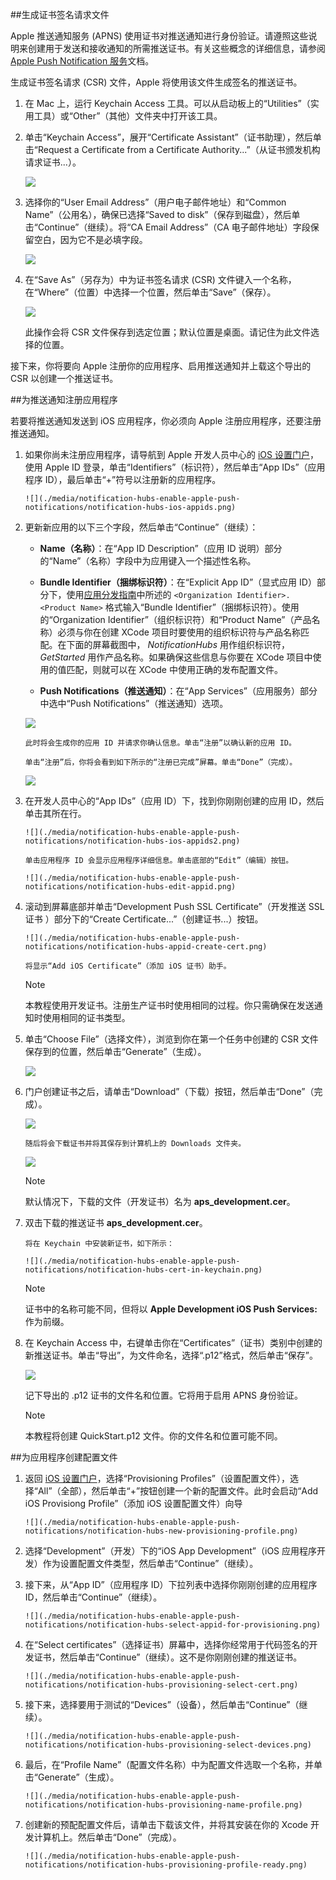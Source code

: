 

##生成证书签名请求文件

Apple 推送通知服务 (APNS) 使用证书对推送通知进行身份验证。请遵照这些说明来创建用于发送和接收通知的所需推送证书。有关这些概念的详细信息，请参阅 [Apple Push Notification 服务](http://go.microsoft.com/fwlink/p/?LinkId=272584)文档。

生成证书签名请求 (CSR) 文件，Apple 将使用该文件生成签名的推送证书。

1. 在 Mac 上，运行 Keychain Access 工具。可以从启动板上的“Utilities”（实用工具）或“Other”（其他）文件夹中打开该工具。

2. 单击“Keychain Access”，展开“Certificate Assistant”（证书助理），然后单击“Request a Certificate from a Certificate Authority...”（从证书颁发机构请求证书...）。

      ![](./media/notification-hubs-enable-apple-push-notifications/notification-hubs-request-cert-from-ca.png)

3. 选择你的“User Email Address”（用户电子邮件地址）和“Common Name”（公用名），确保已选择“Saved to disk”（保存到磁盘），然后单击“Continue”（继续）。将“CA Email Address”（CA 电子邮件地址）字段保留空白，因为它不是必填字段。

      ![](./media/notification-hubs-enable-apple-push-notifications/notification-hubs-csr-info.png)

4. 在“Save As”（另存为）中为证书签名请求 (CSR) 文件键入一个名称，在“Where”（位置）中选择一个位置，然后单击“Save”（保存）。

      ![](./media/notification-hubs-enable-apple-push-notifications/notification-hubs-save-csr.png)

      此操作会将 CSR 文件保存到选定位置；默认位置是桌面。请记住为此文件选择的位置。

接下来，你将要向 Apple 注册你的应用程序、启用推送通知并上载这个导出的 CSR 以创建一个推送证书。

##为推送通知注册应用程序

若要将推送通知发送到 iOS 应用程序，你必须向 Apple 注册应用程序，还要注册推送通知。

1. 如果你尚未注册应用程序，请导航到 Apple 开发人员中心的 <a href="http://go.microsoft.com/fwlink/p/?LinkId=272456" target="_blank">iOS 设置门户</a>，使用 Apple ID 登录，单击“Identifiers”（标识符），然后单击“App IDs”（应用程序 ID），最后单击“+”符号以注册新的应用程序。

       ![](./media/notification-hubs-enable-apple-push-notifications/notification-hubs-ios-appids.png)

2. 更新新应用的以下三个字段，然后单击“Continue”（继续）：

    * **Name（名称）**：在“App ID Description”（应用 ID 说明）部分的“Name”（名称）字段中为应用键入一个描述性名称。

    * **Bundle Identifier（捆绑标识符）**：在“Explicit App ID”（显式应用 ID）部分下，使用[应用分发指南](https://developer.apple.com/library/mac/documentation/IDEs/Conceptual/AppDistributionGuide/ConfiguringYourApp/ConfiguringYourApp.html#//apple_ref/doc/uid/TP40012582-CH28-SW8)中所述的 `<Organization Identifier>.<Product Name>` 格式输入“Bundle Identifier”（捆绑标识符）。使用的“Organization Identifier”（组织标识符）和“Product Name”（产品名称）必须与你在创建 XCode 项目时要使用的组织标识符与产品名称匹配。在下面的屏幕截图中， *NotificationHubs* 用作组织标识符， *GetStarted* 用作产品名称。如果确保这些信息与你要在 XCode 项目中使用的值匹配，则就可以在 XCode 中使用正确的发布配置文件。

    * **Push Notifications（推送通知）**：在“App Services”（应用服务）部分中选中“Push Notifications”（推送通知）选项。

    ![](./media/notification-hubs-enable-apple-push-notifications/notification-hubs-new-appid-info.png)

       此时将会生成你的应用 ID 并请求你确认信息。单击“注册”以确认新的应用 ID。

       单击“注册”后，你将会看到如下所示的“注册已完成”屏幕。单击“Done”（完成）。

    ![](./media/notification-hubs-enable-apple-push-notifications/notification-hubs-appid-registration-complete.png)

3. 在开发人员中心的“App IDs”（应用 ID）下，找到你刚刚创建的应用 ID，然后单击其所在行。

       ![](./media/notification-hubs-enable-apple-push-notifications/notification-hubs-ios-appids2.png)  

       单击应用程序 ID 会显示应用程序详细信息。单击底部的“Edit”（编辑）按钮。

       ![](./media/notification-hubs-enable-apple-push-notifications/notification-hubs-edit-appid.png)  

4. 滚动到屏幕底部并单击“Development Push SSL Certificate”（开发推送 SSL 证书 ）部分下的“Create Certificate...”（创建证书...）按钮。

       ![](./media/notification-hubs-enable-apple-push-notifications/notification-hubs-appid-create-cert.png)  

       将显示“Add iOS Certificate”（添加 iOS 证书）助手。

    > [!NOTE]
    > 本教程使用开发证书。注册生产证书时使用相同的过程。你只需确保在发送通知时使用相同的证书类型。

5. 单击“Choose File”（选择文件），浏览到你在第一个任务中创建的 CSR 文件保存到的位置，然后单击“Generate”（生成）。

      ![](./media/notification-hubs-enable-apple-push-notifications/notification-hubs-appid-cert-choose-csr.png)  

6. 门户创建证书之后，请单击“Download”（下载）按钮，然后单击“Done”（完成）。

      ![](./media/notification-hubs-enable-apple-push-notifications/notification-hubs-appid-download-cert.png)  

       随后将会下载证书并将其保存到计算机上的 Downloads 文件夹。

      ![](./media/notification-hubs-enable-apple-push-notifications/notification-hubs-cert-downloaded.png)  

    > [!NOTE]
    > 默认情况下，下载的文件（开发证书）名为 **aps\_development.cer**。

7. 双击下载的推送证书 **aps\_development.cer**。

       将在 Keychain 中安装新证书，如下所示：

       ![](./media/notification-hubs-enable-apple-push-notifications/notification-hubs-cert-in-keychain.png)  

    > [!NOTE]
    > 证书中的名称可能不同，但将以 **Apple Development iOS Push Services:** 作为前缀。

8. 在 Keychain Access 中，右键单击你在“Certificates”（证书）类别中创建的新推送证书。单击“导出”，为文件命名，选择“.p12”格式，然后单击“保存”。

    ![](./media/notification-hubs-enable-apple-push-notifications/notification-hubs-export-cert-p12.png)  

    记下导出的 .p12 证书的文件名和位置。它将用于启用 APNS 身份验证。

    >[!NOTE]
    > 本教程将创建 QuickStart.p12 文件。你的文件名和位置可能不同。

##为应用程序创建配置文件

1. 返回 <a href="http://go.microsoft.com/fwlink/p/?LinkId=272456" target="_blank">iOS 设置门户</a>，选择“Provisioning Profiles”（设置配置文件），选择“All”（全部），然后单击“+”按钮创建一个新的配置文件。此时会启动“Add iOS Provisiong Profile”（添加 iOS 设置配置文件）向导

       ![](./media/notification-hubs-enable-apple-push-notifications/notification-hubs-new-provisioning-profile.png)  

2. 选择“Development”（开发）下的“iOS App Development”（iOS 应用程序开发）作为设置配置文件类型，然后单击“Continue”（继续）。

3. 接下来，从“App ID”（应用程序 ID）下拉列表中选择你刚刚创建的应用程序 ID，然后单击“Continue”（继续）。

       ![](./media/notification-hubs-enable-apple-push-notifications/notification-hubs-select-appid-for-provisioning.png)  

4. 在“Select certificates”（选择证书）屏幕中，选择你经常用于代码签名的开发证书，然后单击“Continue”（继续）。这不是你刚刚创建的推送证书。

       ![](./media/notification-hubs-enable-apple-push-notifications/notification-hubs-provisioning-select-cert.png)  

5. 接下来，选择要用于测试的“Devices”（设备），然后单击“Continue”（继续）。

       ![](./media/notification-hubs-enable-apple-push-notifications/notification-hubs-provisioning-select-devices.png)  

6. 最后，在“Profile Name”（配置文件名称）中为配置文件选取一个名称，并单击“Generate”（生成）。

       ![](./media/notification-hubs-enable-apple-push-notifications/notification-hubs-provisioning-name-profile.png)  

7. 创建新的预配配置文件后，请单击下载该文件，并将其安装在你的 Xcode 开发计算机上。然后单击“Done”（完成）。

       ![](./media/notification-hubs-enable-apple-push-notifications/notification-hubs-provisioning-profile-ready.png)  

<!---HONumber=Mooncake_1017_2016-->

